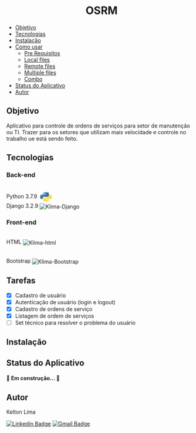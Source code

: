 
<h1 align="center">
 OSRM
</h1>

<!--
<p align="center">
 <a href="#objetivo">Objetivo</a> •
 <a href="#tecnologias">Tecnologias</a> • 
 <a href="#status">Status do Projeto</a> • 
 <a href="#instalacao">Instalação</a> • 
 <a href="#autor">Autor</a>
</p>
-->

<!--ts-->
   * [Objetivo](#objetivo)
   * [Tecnologias](#tecnologias)
   * [Instalação](#instalação)
   * [Como usar](#como-usar)
      * [Pre Requisitos](#pre-requisitos)
      * [Local files](#local-files)
      * [Remote files](#remote-files)
      * [Multiple files](#multiple-files)
      * [Combo](#combo)
   * [Status do Aplicativo](#status-do-aplicativo)
   * [Autor](#autor)
<!--te-->

##

## Objetivo
Aplicativo para controle de ordens de serviços para setor de manutenção ou TI.
Trazer para os setores que utilizam mais velocidade e controle no trabalho ue está sendo feito.

## Tecnologias
### Back-end 
<br>Python 3.7.9 <img align="center" alt="Klima-Python" height="30" width="40" src="https://raw.githubusercontent.com/devicons/devicon/master/icons/python/python-original.svg">
<br>Django 3.2.9 <img align="center" alt="Klima-Django" height="40" width="50" src="https://cdn.jsdelivr.net/gh/devicons/devicon/icons/django/django-original.svg" />

### Front-end
<br>HTML  <img align="center" alt="Klima-html" height="30" width="40" src="https://cdn.jsdelivr.net/gh/devicons/devicon/icons/html5/html5-original.svg" />
  
<br>Bootstrap <img align="center" alt="Klima-Bootstrap" height="30" width="40" src="https://cdn.jsdelivr.net/gh/devicons/devicon/icons/bootstrap/bootstrap-plain.svg" />

## Tarefas

- [x] Cadastro de usuário
- [x] Autenticação de usuário (login e logout)
- [x] Cadastro de ordens de serviço
- [x] Listagem de ordem de serviços
- [ ] Set técnico para resolver o problema do usuário

## Instalação

## Status do Aplicativo
<h4> 
	🚧  Em construção...  🚧
</h4>

## Autor
Kelton Lima

[![Linkedin Badge](https://img.shields.io/badge/-Kelton-blue?style=flat-square&logo=Linkedin&logoColor=white&link=https://www.linkedin.com/in/kelton-lima/)](https://www.linkedin.com/in/kelton-lima/) 
[![Gmail Badge](https://img.shields.io/badge/-kelton.lima.tec@gmail.com-c14438?style=flat-square&logo=Gmail&logoColor=white&link=mailto:kelton.lima.tec@gmail.com)](mailto:kelton.lima.tec@gmail.com)
